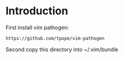 # Introduction

First install vim pathogen:

	https://github.com/tpope/vim-pathogen

Second copy this directory into ~/.vim/bundle
